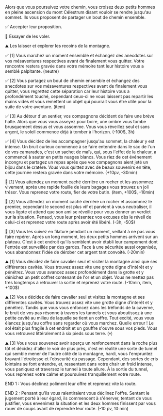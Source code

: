
Alors que vous poursuivez votre chemin, vous croisez deux petits hommes en pleine ascension du mont Célestrum disant vouloir se rendre jusqu'au sommet. Ils vous proposent de partager un bout de chemin ensemble.

✅ Accepter leur proposition.

💸 Essayer de les voler.

⛰️ Les laisser et explorer les recoins de la montagne.


✅ [1] Vous marchez un moment ensemble et échangez des anecdotes sur vos mésaventures respectives avant de finalement vous quitter. Votre rencontre restera gravée dans votre mémoire tant leur histoire vous a semblé palpitante.
(neutre)

✅ [2] Vous partagez un bout de chemin ensemble et échangez des anecdotes sur vos mésaventures respectives avant de finalement vous quitter, vous regrettez cette séparation car leur histoire vous a profondément touché, cependant ceux-ci ne vous laissent pas repartir les mains vides et vous remettent un objet qui pourrait vous être utile pour la suite de votre aventure. 
(item)

✅ [3] Au détour d'un sentier, vos compagnons décident de faire une brève halte. Alors que vous vous asseyez pour boire, une ombre vous tombe brusquement dessus et vous assomme. Vous vous réveillez seul et sans argent, le soleil commence déjà à tomber à l'horizon. 
(-100$, 3h)

✅ [4] Vous décidez de les accompagner jusqu'au sommet, la chaleur y est intense. Un bruit curieux commence à se faire entendre dans le sac de l'un de vos camarades, c'est un sachet de maïs, qui, sous l'effet de la chaleur, a commencé à sauter en petits nuages blancs. Vous riez de cet événement incongru et partagez un repas après que vos compagnons aient jeté un bijou dans le cratère. Vous vous quittez avec de beaux souvenirs en tête, cette journée restera gravée dans votre mémoire. 
(+10pv, -30min)


💸 [1] Vous attendez un moment caché derrière un rocher et les assommez vivement, après une rapide fouille de leurs bagages vous trouvez un joli trésor. Vous reprenez votre route, fier de votre butin. 
(item, +100$, -10min)

💸 [2] Vous attendez un moment caché derrière un rocher et assommez le premier, cependant le second est plus vif et parvient à vous neutraliser, il vous ligote et attend que son ami se réveille pour vous donner un verdict sur la situation. Penaud, vous leur présentez vos excuses dès le réveil de celui-ci et reprenez votre route après avoir été libéré. 
(-3h, -50$)

💸 [3] Vous les suivez en filature pendant un moment, veillant à ne pas vous faire repérer. Après un long moment, les deux petits hommes arrivent sur un plateau. C'est à cet endroit qu'ils semblent avoir établi leur campement dont l'entrée est surveillée par des gardes. Face à une sécuritée aussi organisée, vous abandonnez l'idée de dérober cet argent tant convoité.
(-20min)

⛰️ [1] Vous décidez de faire cavalier seul et visiter la montagne ainsi que ses différentes cavités. Vous trouvez assez vite une grotte digne d'intérêt et y pénétrez. Vous vous avancez assez profondément dans la grotte et y dénichez un petit coffret contenant de l'or et un objet. Vous ne mettez pas très longtemps à retrouver la sortie et reprenez votre route. 
(-10min, item, +100$)

⛰️ [2] Vous décidez de faire cavalier seul et visitez la montagne et ses différentes cavités. Vous trouvez assez vite une grotte digne d'interêt et y pénétrez. Tandis que vous vous enfoncez dans les tréfonds de la caverne, le bruit de vos pas résonne à travers les tunnels et vous aboutissez à une petite cavité au milieu de laquelle se tient un coffre. Tout excité, vous vous élancez jusqu'au coffre sans regarder où vous marchez. Quelle erreur ! Le sol était plus fragile à cet endroit et un gouffre s'ouvre sous vos pieds. Vous vous retrouvez littéralement à six pieds sous terre. 
(💀)

⛰️ [3] Vous vous souvenez avoir aperçu un renfoncement dans la roche plus tôt et décidez d'aller le voir de plus près, c'est en réalité une sorte de tunnel qui semble mener de l'autre côté de la montagne, hardi, vous l'empruntez bravant l'étroitesse et l'obscurité du passage. Cependant, des sortes de cris lointains se font entendre, et, ressentant dans votre chair un froid intense, vous paniquez et traversez le tunnel à toute allure. À la sortie du tunnel, vous reprenez votre calme et poursuivez tranquillement votre route.


END 1 : Vous déclinez poliment leur offre et reprenez vite la route.

END 2 : Pensant qu'ils vous ralentiraient vous déclinez l'offre. Sentant le jugement porté à leur égard, ils commencent à s'énerver, tentant de vous justifier, vous envenimez la situation et les deux hommes finissent par vous rouer de coups avant de reprendre leur route. (-10 pv, 10 min)
